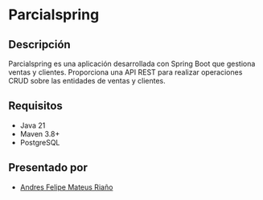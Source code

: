 # Parcialspring
## Descripción
Parcialspring es una aplicación desarrollada con Spring Boot que gestiona ventas y clientes. Proporciona una API REST para realizar operaciones CRUD sobre las entidades de ventas y clientes.

## Requisitos
- Java 21
- Maven 3.8+
- PostgreSQL
## Presentado por
- [Andres Felipe Mateus Riaño](https://github.com/AndresMate/parcialspring)